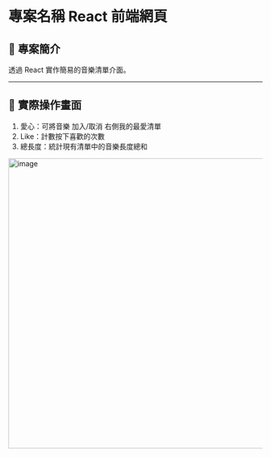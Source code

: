 # 專案名稱 React 前端網頁

## 📌 專案簡介  

透過 React 實作簡易的音樂清單介面。  


---

## 📌 實際操作畫面

1. 愛心：可將音樂 加入/取消 右側我的最愛清單  
2. Like：計數按下喜歡的次數  
3. 總長度：統計現有清單中的音樂長度總和


<img width="953" height="575" alt="image" src="https://github.com/user-attachments/assets/ac5f7d27-535a-493a-8754-b21b928d6e1a" /><br>

